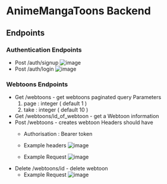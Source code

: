 # AnimeMangaToons Backend
## Endpoints
### Authentication Endpoints  
- Post /auth/signup
![image](https://github.com/user-attachments/assets/26663525-bc53-45d5-b395-b52f2ce7474f)
- Post /auth/login
![image](https://github.com/user-attachments/assets/57f01234-fd2b-4502-8101-118398625ca2)

### Webtoons Endpoints
- Get /webtoons - get webtoons paginated
  query Parameters
  1. page : integer ( default 1 )
  2. take : integer ( default 10 )
- Get /webtoons/id_of_webtoon - get a Webtoon information 
- Post /webtoons - creates webtoon
  Headers should have
  - Authorisation : Bearer token
  - Example headers
  ![image](https://github.com/user-attachments/assets/e022e4fd-007e-4d77-ab15-892360cf8178)

  - Example Request
  ![image](https://github.com/user-attachments/assets/49837284-4d88-439a-9c02-2c7441424a79)
- Delete /webtoons/id - delete webtoon
  - Example Request
  ![image](https://github.com/user-attachments/assets/de081d0d-124b-4548-8134-1289a1ed44a7)
